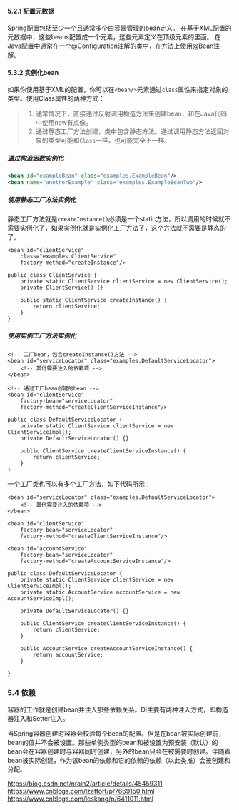 #### 5.2.1 配置元数据
Spring配置包括至少一个且通常多个由容器管理的bean定义。
在基于XML配置的元数据中，这些beans配置成一个<bean/>元素，这些<bean/>元素定义在顶级元素<beans/>的里面。
在Java配置中通常在一个@Configuration注解的类中，在方法上使用@Bean注解。

#### 5.3.2 实例化bean
如果你使用基于XML的配置，你可以在`<bean/>`元素通过`class`属性来指定对象的类型。使用Class属性的两种方式：
> 1. 通常情况下，直接通过反射调用构造方法来创建bean，和在Java代码中使用new有点像。
> 2. 通过静态工厂方法创建，类中包含静态方法。通过调用静态方法返回对象的类型可能和`Class`一样，也可能完全不一样。

##### 通过构造函数实例化
```xml
<bean id="exampleBean" class="examples.ExampleBean"/>
<bean name="anotherExample" class="examples.ExampleBeanTwo"/>
```

##### 使用静态工厂方法实例化
静态工厂方法就是`createInstance()`必须是一个static方法，所以调用的时候就不需要实例化了，如果实例化就是实例化工厂方法了，这个方法就不需要是静态的了。

```
<bean id="clientService"
    class="examples.ClientService"
    factory-method="createInstance"/>
```
```
public class ClientService {
    private static ClientService clientService = new ClientService();
    private ClientService() {}

    public static ClientService createInstance() {
        return clientService;
    }
}
```

##### 使用实例工厂方法实例化
```
<!-- 工厂bean，包含createInstance()方法 -->
<bean id="serviceLocator" class="examples.DefaultServiceLocator">
    <!-- 其他需要注入的依赖项 -->
</bean>

<!-- 通过工厂bean创建的bean -->
<bean id="clientService"
    factory-bean="serviceLocator"
    factory-method="createClientServiceInstance"/>
```
```
public class DefaultServiceLocator {
    private static ClientService clientService = new ClientServiceImpl();
    private DefaultServiceLocator() {}

    public ClientService createClientServiceInstance() {
        return clientService;
    }
}
```
一个工厂类也可以有多个工厂方法，如下代码所示：
```
<bean id="serviceLocator" class="examples.DefaultServiceLocator">
    <!-- 其他需要注入的依赖项 -->
</bean>

<bean id="clientService"
    factory-bean="serviceLocator"
    factory-method="createClientServiceInstance"/>

<bean id="accountService"
    factory-bean="serviceLocator"
    factory-method="createAccountServiceInstance"/>
```
```
public class DefaultServiceLocator {
    private static ClientService clientService = new ClientServiceImpl();
    private static AccountService accountService = new AccountServiceImpl();

    private DefaultServiceLocator() {}

    public ClientService createClientServiceInstance() {
        return clientService;
    }

    public AccountService createAccountServiceInstance() {
        return accountService;
    }

}
```

### 5.4 依赖
容器的工作就是创建bean并注入那些依赖关系。DI主要有两种注入方式，即构造器注入和Setter注入。

当Spring容器创建时容器会校验每个bean的配置。但是在bean被实际创建前，bean的值并不会被设置。那些单例类型的bean和被设置为预安装（默认）的bean会在容器创建时与容器同时创建，另外的bean只会在被需要时创建。伴随着bean被实际创建，作为该bean的依赖和它的依赖的依赖（以此类推）会被创建和分配。

https://blog.csdn.net/nrain2/article/details/45459311  
https://www.cnblogs.com/lzeffort/p/7669150.html  
https://www.cnblogs.com/leskang/p/6411011.html  

